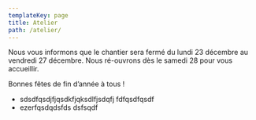 ```yaml
---
templateKey: page
title: Atelier
path: /atelier/
---
```

Nous vous informons que le chantier sera fermé du lundi 23 décembre au vendredi 27 décembre. Nous ré-ouvrons dès le samedi 28 pour vous accueillir.

Bonnes fêtes de fin d’année à tous !

* sdsdfqsdjfjqsdkfjqksdlfjsdqfj fdfqsdfqsdf
* ezerfqsdqdsfds dsfsqdf
